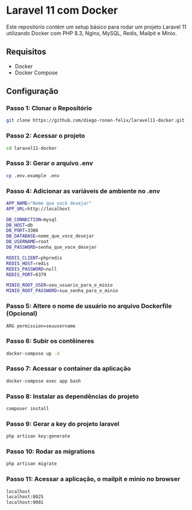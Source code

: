 # Laravel 11 com Docker

Este repositório contém um setup básico para rodar um projeto Laravel 11 utilizando Docker com PHP 8.3, Nginx, MySQL, Redis, Mailpit e Minio.

## Requisitos

- Docker
- Docker Compose

## Configuração

### Passo 1: Clonar o Repositório

```sh
git clone https://github.com/diego-ronan-felix/laravel11-docker.git
```

### Passo 2: Acessar o projeto

```sh
cd laravel11-docker
```

### Passo 3: Gerar o arquivo .env

```sh
cp .env.example .env
```

### Passo 4: Adicionar as variáveis de ambiente no .env

```sh
APP_NAME="Nome que você desejar"
APP_URL=http://localhost

DB_CONNECTION=mysql
DB_HOST=db
DB_PORT=3306
DB_DATABASE=nome_que_voce_desejar
DB_USERNAME=root
DB_PASSWORD=senha_que_voce_desejar

REDIS_CLIENT=phpredis
REDIS_HOST=redis
REDIS_PASSWORD=null
REDIS_PORT=6379

MINIO_ROOT_USER=seu_usuario_para_o_minio
MINIO_ROOT_PASSWORD=sua_senha_para_o_minio
```

### Passo 5: Altere o nome de usuário no arquivo Dockerfile (Opcional) 

```sh
ARG permission=seuusername
```

### Passo 6: Subir os contêineres 

```sh
docker-compose up -d
```

### Passo 7: Acessar o container da aplicação

```sh
docker-compose exec app bash
```

### Passo 8: Instalar as dependências do projeto

```sh
composer install
```

### Passo 9: Gerar a key do projeto laravel

```sh
php artisan key:generate
```

### Passo 10: Rodar as migrations 

```sh
php artisan migrate
```

### Passo 11: Acessar a aplicação, o mailpit e minio no browser

```sh
localhost
localhost:8025
localhost:9001
```


